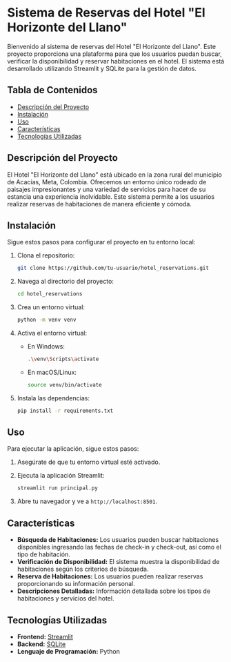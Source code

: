 # Sistema de Reservas del Hotel "El Horizonte del Llano"

Bienvenido al sistema de reservas del Hotel "El Horizonte del Llano". Este proyecto proporciona una plataforma para que los usuarios puedan buscar, verificar la disponibilidad y reservar habitaciones en el hotel. El sistema está desarrollado utilizando Streamlit y SQLite para la gestión de datos.

## Tabla de Contenidos

- [Descripción del Proyecto](#descripción-del-proyecto)
- [Instalación](#instalación)
- [Uso](#uso)
- [Características](#características)
- [Tecnologías Utilizadas](#tecnologías-utilizadas)

## Descripción del Proyecto

El Hotel "El Horizonte del Llano" está ubicado en la zona rural del municipio de Acacías, Meta, Colombia. Ofrecemos un entorno único rodeado de paisajes impresionantes y una variedad de servicios para hacer de su estancia una experiencia inolvidable. Este sistema permite a los usuarios realizar reservas de habitaciones de manera eficiente y cómoda.


## Instalación

Sigue estos pasos para configurar el proyecto en tu entorno local:

1. Clona el repositorio:
   ```bash
   git clone https://github.com/tu-usuario/hotel_reservations.git
   ```

2. Navega al directorio del proyecto:
   ```bash
   cd hotel_reservations
   ```

3. Crea un entorno virtual:
   ```bash
   python -m venv venv
   ```

4. Activa el entorno virtual:

   - En Windows:
     ```bash
     .\venv\Scripts\activate
     ```
   - En macOS/Linux:
     ```bash
     source venv/bin/activate
     ```

5. Instala las dependencias:
   ```bash
   pip install -r requirements.txt
   ```

## Uso

Para ejecutar la aplicación, sigue estos pasos:

1. Asegúrate de que tu entorno virtual esté activado.
2. Ejecuta la aplicación Streamlit:
   ```bash
   streamlit run principal.py
   ```

3. Abre tu navegador y ve a `http://localhost:8501`.

## Características

- **Búsqueda de Habitaciones:** Los usuarios pueden buscar habitaciones disponibles ingresando las fechas de check-in y check-out, así como el tipo de habitación.
- **Verificación de Disponibilidad:** El sistema muestra la disponibilidad de habitaciones según los criterios de búsqueda.
- **Reserva de Habitaciones:** Los usuarios pueden realizar reservas proporcionando su información personal.
- **Descripciones Detalladas:** Información detallada sobre los tipos de habitaciones y servicios del hotel.

## Tecnologías Utilizadas

- **Frontend:** [Streamlit](https://streamlit.io/)
- **Backend:** [SQLite](https://www.sqlite.org/)
- **Lenguaje de Programación:** Python